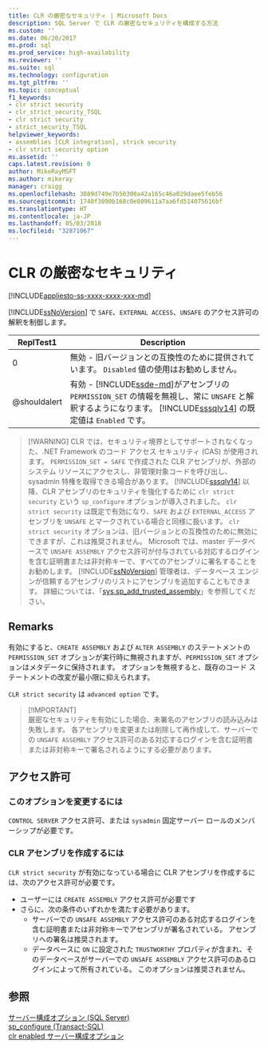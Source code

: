 ```yaml
---
title: CLR の厳密なセキュリティ | Microsoft Docs
description: SQL Server で CLR の厳密なセキュリティを構成する方法
ms.custom: ''
ms.date: 06/20/2017
ms.prod: sql
ms.prod_service: high-availability
ms.reviewer: ''
ms.suite: sql
ms.technology: configuration
ms.tgt_pltfrm: ''
ms.topic: conceptual
f1_keywords:
- clr strict security
- clr_strict_security_TSQL
- clr strict security
- strict_security_TSQL
helpviewer_keywords:
- assemblies [CLR integration], strick security
- clr strict security option
ms.assetid: ''
caps.latest.revision: 0
author: MikeRayMSFT
ms.author: mikeray
manager: craigg
ms.openlocfilehash: 3889d749e7b50300a42a165c46a029daee5feb56
ms.sourcegitcommit: 1740f3090b168c0e809611a7aa6fd514075616bf
ms.translationtype: HT
ms.contentlocale: ja-JP
ms.lasthandoff: 05/03/2018
ms.locfileid: "32871067"
---
```

# <a name="clr-strict-security"></a>CLR の厳密なセキュリティ   
[!INCLUDE[appliesto-ss-xxxx-xxxx-xxx-md](../../includes/appliesto-ss-xxxx-xxxx-xxx-md.md)]

[!INCLUDE[ssNoVersion](../../includes/ssnoversion-md.md)] で `SAFE`、`EXTERNAL ACCESS`、`UNSAFE` のアクセス許可の解釈を制御します。   

|ReplTest1 |Description | 
|----- |----- | 
|0 |無効 - 旧バージョンとの互換性のために提供されています。 `Disabled` 値の使用はお勧めしません。 | 
|@shouldalert |有効 - [!INCLUDE[ssde-md](../../includes/ssde-md.md)]がアセンブリの `PERMISSION_SET` の情報を無視し、常に `UNSAFE` と解釈するようになります。  [!INCLUDE[sssqlv14](../../includes/sssqlv14-md.md)] の既定値は `Enabled` です。 | 

>  [!WARNING]
>  CLR では、セキュリティ境界としてサポートされなくなった、.NET Framework のコード アクセス セキュリティ (CAS) が使用されます。 `PERMISSION_SET = SAFE` で作成された CLR アセンブリが、外部のシステム リソースにアクセスし、非管理対象コードを呼び出し、sysadmin 特権を取得できる場合があります。 [!INCLUDE[sssqlv14](../../includes/sssqlv14-md.md)] 以降、CLR アセンブリのセキュリティを強化するために `clr strict security` という `sp_configure` オプションが導入されました。 `clr strict security` は既定で有効になり、`SAFE` および `EXTERNAL_ACCESS` アセンブリを `UNSAFE` とマークされている場合と同様に扱います。 `clr strict security` オプションは、旧バージョンとの互換性のために無効にできますが、これは推奨されません。 Microsoft では、master データベースで `UNSAFE ASSEMBLY` アクセス許可が付与されている対応するログインを含む証明書または非対称キーで、すべてのアセンブリに署名することをお勧めします。 [!INCLUDE[ssNoVersion](../../includes/ssnoversion-md.md)] 管理者は、データベース エンジンが信頼するアセンブリのリストにアセンブリを追加することもできます。 詳細については、「[sys.sp_add_trusted_assembly](../../relational-databases/system-stored-procedures/sys-sp-add-trusted-assembly-transact-sql.md)」を参照してください。

## <a name="remarks"></a>Remarks   

有効にすると、`CREATE ASSEMBLY` および `ALTER ASSEMBLY` のステートメントの `PERMISSION_SET` オプションが実行時に無視されますが、`PERMISSION_SET` オプションはメタデータに保持されます。 オプションを無視すると、既存のコード ステートメントの改変が最小限に抑えられます。

`CLR strict security` は `advanced option` です。  

>  [!IMPORTANT]  
>  厳密なセキュリティを有効にした場合、未署名のアセンブリの読み込みは失敗します。 各アセンブリを変更または削除して再作成して、サーバーでの `UNSAFE ASSEMBLY` アクセス許可のある対応するログインを含む証明書または非対称キーで署名されるようにする必要があります。

## <a name="permissions"></a>アクセス許可 

### <a name="to-change-this-option"></a>このオプションを変更するには  
`CONTROL SERVER` アクセス許可、または `sysadmin` 固定サーバー ロールのメンバーシップが必要です。

### <a name="to-create-an-clr-assembly"></a>CLR アセンブリを作成するには   
`CLR strict security` が有効になっている場合に CLR アセンブリを作成するには、次のアクセス許可が必要です。

- ユーザーには `CREATE ASSEMBLY` アクセス許可が必要です  
- さらに、次の条件のいずれかを満たす必要があります。  
  - サーバーでの `UNSAFE ASSEMBLY` アクセス許可のある対応するログインを含む証明書または非対称キーでアセンブリが署名されている。 アセンブリへの署名は推奨されます。  
  - データベースに `ON` に設定された `TRUSTWORTHY` プロパティが含まれ、そのデータベースがサーバーでの `UNSAFE ASSEMBLY` アクセス許可のあるログインによって所有されている。 このオプションは推奨されません。  

  
## <a name="see-also"></a>参照  
  
 [サーバー構成オプション &#40;SQL Server&#41;](../../database-engine/configure-windows/server-configuration-options-sql-server.md)   
 [sp_configure &#40;Transact-SQL&#41;](../../relational-databases/system-stored-procedures/sp-configure-transact-sql.md)   
 [clr enabled サーバー構成オプション](../../database-engine/configure-windows/clr-enabled-server-configuration-option.md)
